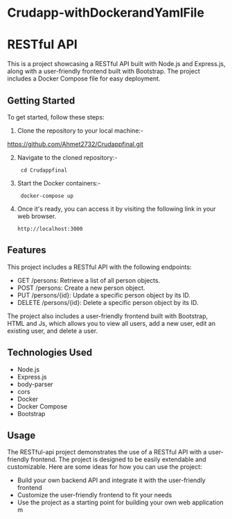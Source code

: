 # Crudapp-withDockerandYamlFile
# RESTful API

This is a project showcasing a RESTful API built with Node.js and Express.js, along with a user-friendly frontend built with Bootstrap. The project includes a Docker Compose file for easy deployment.

## Getting Started

To get started, follow these steps:

1. Clone the repository to your local machine:-

  https://github.com/Ahmet2732/Crudappfinal.git

2. Navigate to the cloned repository:-

        cd Crudappfinal

3. Start the Docker containers:-

        docker-compose up

4.  Once it's ready, you can access it by visiting the following link in your web browser.

        http://localhost:3000

## Features

This project includes a RESTful API with the following endpoints:

- GET /persons: Retrieve a list of all person objects.
- POST /persons: Create a new person object.
- PUT /persons/{id}:  Update a specific person object by its ID.
- DELETE /persons/{id}:  Delete a specific person object by its ID.


The project also includes a user-friendly frontend built with Bootstrap, HTML and Js, which allows you to view all users, add a new user, edit an existing user, and delete a user.

## Technologies Used

- Node.js
- Express.js
- body-parser
- cors
- Docker
- Docker Compose
- Bootstrap

## Usage

The RESTful-api project demonstrates the use of a RESTful API with a user-friendly frontend. The project is designed to be easily extendable and customizable. Here are some ideas for how you can use the project:

- Build your own backend API and integrate it with the user-friendly frontend
- Customize the user-friendly frontend to fit your needs
- Use the project as a starting point for building your own web application m
